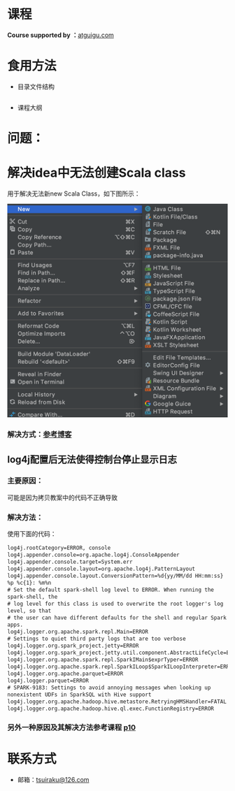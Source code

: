 # 课程

**Course supported by ：**[atguigu.com](https://www.bilibili.com/video/BV11A411L7CK?p=11)

# 食用方法

- 目录文件结构

```

```



- 课程大纲



# 问题：



# 解决idea中无法创建Scala class

用于解决无法新new Scala Class，如下图所示：

<img src="Images/1.png" alt="1" style="zoom:50%;" />



### 解决方式：[参考博客](https://blog.csdn.net/m0_49337600/article/details/110443613)



## log4j配置后无法使得控制台停止显示日志

### 主要原因：

可能是因为拷贝教案中的代码不正确导致

### 解决方法：

使用下面的代码：

```
log4j.rootCategory=ERROR, console
log4j.appender.console=org.apache.log4j.ConsoleAppender
log4j.appender.console.target=System.err
log4j.appender.console.layout=org.apache.log4j.PatternLayout
log4j.appender.console.layout.ConversionPattern=%d{yy/MM/dd HH:mm:ss} %p %c{1}: %m%n
# Set the default spark-shell log level to ERROR. When running the spark-shell, the
# log level for this class is used to overwrite the root logger's log level, so that
# the user can have different defaults for the shell and regular Spark apps.
log4j.logger.org.apache.spark.repl.Main=ERROR
# Settings to quiet third party logs that are too verbose
log4j.logger.org.spark_project.jetty=ERROR
log4j.logger.org.spark_project.jetty.util.component.AbstractLifeCycle=ERROR
log4j.logger.org.apache.spark.repl.SparkIMain$exprTyper=ERROR
log4j.logger.org.apache.spark.repl.SparkILoop$SparkILoopInterpreter=ERROR
log4j.logger.org.apache.parquet=ERROR
log4j.logger.parquet=ERROR
# SPARK-9183: Settings to avoid annoying messages when looking up nonexistent UDFs in SparkSQL with Hive support
log4j.logger.org.apache.hadoop.hive.metastore.RetryingHMSHandler=FATAL
log4j.logger.org.apache.hadoop.hive.ql.exec.FunctionRegistry=ERROR
```

### 另外一种原因及其解决方法参考课程 [p10](https://www.bilibili.com/video/BV11A411L7CK?p=11)



# 联系方式

- 邮箱：[tsuiraku@126.com](mailto:tsuiraku@126.com)

